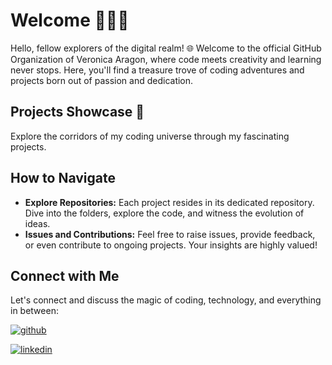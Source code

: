 # Welcome 👩‍💻🚀
Hello, fellow explorers of the digital realm! 🌐 Welcome to the official GitHub Organization of Veronica Aragon, where code meets creativity and learning never stops.
Here, you'll find a treasure trove of coding adventures and projects born out of passion and dedication.

## Projects Showcase 🚀
Explore the corridors of my coding universe through my fascinating projects.

## How to Navigate
  - **Explore Repositories:** Each project resides in its dedicated repository. Dive into the folders, explore the code, and witness the evolution of ideas.
  - **Issues and Contributions:** Feel free to raise issues, provide feedback, or even contribute to ongoing projects. Your insights are highly valued!
    
## Connect with Me
Let's connect and discuss the magic of coding, technology, and everything in between:
  
  [![github](https://img.shields.io/badge/GitHub-000000?style=for-the-badge&logo=GitHub&logoColor=white)](https://github.com/veronicaaragon)
  
  [![linkedin](https://img.shields.io/badge/LinkedIn-000000?style=for-the-badge&logo=LinkedIn&logoColor=blue)](https://www.linkedin.com/in/veronicaragon/)
